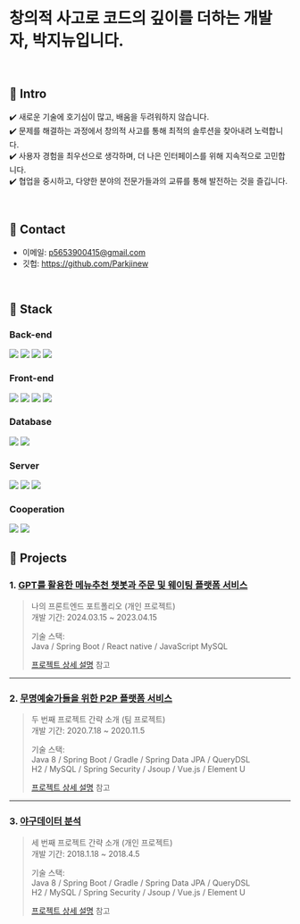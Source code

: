 
# 창의적 사고로 코드의 깊이를 더하는 개발자, 박지뉴입니다.
</br>

## :pushpin: Intro
:heavy_check_mark: 새로운 기술에 호기심이 많고, 배움을 두려워하지 않습니다.
</br>
:heavy_check_mark: 문제를 해결하는 과정에서 창의적 사고를 통해 최적의 솔루션을 찾아내려 노력합니다.
</br>
:heavy_check_mark: 사용자 경험을 최우선으로 생각하며, 더 나은 인터페이스를 위해 지속적으로 고민합니다.
</br>
:heavy_check_mark: 협업을 중시하고, 다양한 분야의 전문가들과의 교류를 통해 발전하는 것을 즐깁니다.

</br>

## :pushpin: Contact
- 이메일: p5653900415@gmail.com
- 깃헙: https://github.com/Parkjinew

</br>

## :pushpin: Stack

<div align=left> 

### Back-end
  <img src="https://img.shields.io/badge/java-007396?style=for-the-badge&logo=java&logoColor=white"> 
  <img src="https://img.shields.io/badge/python-3776AB?style=for-the-badge&logo=python&logoColor=white"> 
  <img src="https://img.shields.io/badge/spring-6DB33F?style=for-the-badge&logo=spring&logoColor=white"> 
  <img src="https://img.shields.io/badge/springboot-6DB33F?style=for-the-badge&logo=springboot&logoColor=white">
  <br>
  
### Front-end
  <img src="https://img.shields.io/badge/html5-E34F26?style=for-the-badge&logo=html5&logoColor=white"> 
  <img src="https://img.shields.io/badge/css-1572B6?style=for-the-badge&logo=css3&logoColor=white"> 
  <img src="https://img.shields.io/badge/javascript-F7DF1E?style=for-the-badge&logo=javascript&logoColor=black"> 
    <img src="https://img.shields.io/badge/react native-61DAFB?style=for-the-badge&logo=react&logoColor=black"> 
  <br>

### Database
  <img src="https://img.shields.io/badge/oracle-F80000?style=for-the-badge&logo=oracle&logoColor=white"> 
  <img src="https://img.shields.io/badge/mysql-4479A1?style=for-the-badge&logo=mysql&logoColor=white"> 
  <br>

### Server
  <img src="https://img.shields.io/badge/linux-FCC624?style=for-the-badge&logo=linux&logoColor=black"> 
  <img src="https://img.shields.io/badge/amazonaws-232F3E?style=for-the-badge&logo=amazonaws&logoColor=white"> 
  <img src="https://img.shields.io/badge/apache tomcat-F8DC75?style=for-the-badge&logo=apachetomcat&logoColor=white">
  <br>

### Cooperation
  <img src="https://img.shields.io/badge/github-181717?style=for-the-badge&logo=github&logoColor=white">
  <img src="https://img.shields.io/badge/git-F05032?style=for-the-badge&logo=git&logoColor=white">
  <br>
</div>

## :pushpin: Projects
### 1. [GPT를 활용한 메뉴추천 챗봇과 주문 및 웨이팅 플랫폼 서비스](https://github.com/Parkjinew/mealjoy_user)
>나의 프론트엔드 포트폴리오 (개인 프로젝트)  
>개발 기간: 2024.03.15 ~ 2023.04.15  
>  
>기술 스택:  
>Java / Spring Boot / React native / JavaScript
>MySQL 
>  
>[프로젝트 상세 설명](https://github.com/Parkjinew/mealjoy_user) 참고

---

### 2. [무명예술가들을 위한 P2P 플랫폼 서비스](https://github.com/illhanunjung/Hwado-final)
>두 번째 프로젝트 간략 소개  (팀 프로젝트)  
>개발 기간: 2020.7.18 ~ 2020.11.5  
>  
>기술 스택:  
>Java 8 / Spring Boot / Gradle / Spring Data JPA / QueryDSL  
>H2 / MySQL / Spring Security / Jsoup / Vue.js / Element U  
>  
>[프로젝트 상세 설명](https://github.com/JungHyung2/gitio.io) 참고

---

### 3. [야구데이터 분석](https://github.com/JungHyung2/gitio.io)
>세 번째 프로젝트 간략 소개  (개인 프로젝트)  
>개발 기간: 2018.1.18 ~ 2018.4.5  
>  
>기술 스택:  
>Java 8 / Spring Boot / Gradle / Spring Data JPA / QueryDSL  
>H2 / MySQL / Spring Security / Jsoup / Vue.js / Element U  
>  
>[프로젝트 상세 설명](https://github.com/JungHyung2/gitio.io) 참고
